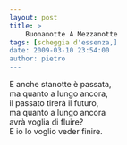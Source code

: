 ```yaml
---
layout: post
title: >
    Buonanotte A Mezzanotte
tags: [scheggia d'essenza,]
date: 2009-03-10 23:54:00
author: pietro
---
```

E anche stanotte è passata,<br/>ma quanto a lungo ancora,<br/>il passato tirerà il futuro,<br/>ma quanto a lungo ancora<br/>avrà voglia di fluire?<br/>E io lo voglio veder finire.

